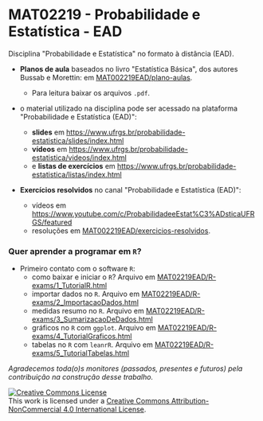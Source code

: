# MAT02219 - Probabilidade e Estatística - EAD

Disciplina "Probabilidade e Estatística" no formato à distância (EAD).

* **Planos de aula** baseados no livro "Estatística Básica", dos autores Bussab e 
Morettin: em [MAT002219EAD/plano-aulas](plano-aulas).
    + Para leitura baixar os arquivos `.pdf`.

* o material utilizado na disciplina pode ser acessado na plataforma "Probabilidade e Estatística (EAD)": 
    + **slides** em https://www.ufrgs.br/probabilidade-estatistica/slides/index.html 
    + **vídeos** em https://www.ufrgs.br/probabilidade-estatistica/videos/index.html 
    + e **listas de exercícios** em https://www.ufrgs.br/probabilidade-estatistica/listas/index.html
  

* **Exercícios resolvidos** no canal "Probabilidade e Estatística (EAD)": 
    + vídeos em https://www.youtube.com/c/ProbabilidadeeEstat%C3%ADsticaUFRGS/featured
    + resoluções em [MAT002219EAD/exercicios-resolvidos](exercicios-resolvidos).

### Quer aprender a programar em `R`?
* Primeiro contato com o software `R`: 
    + como baixar e iniciar o `R`? Arquivo em [MAT02219EAD/R-exams/1_TutorialR.html](https://htmlpreview.github.io/?https://github.com/markus-stein/MAT02219EAD/blob/master/R-exams/1_TutorialR.html)
    + importar dados no `R`. Arquivo em [MAT02219EAD/R-exams/2_ImportacaoDados.html](https://htmlpreview.github.io/?https://github.com/markus-stein/MAT02219EAD/blob/master/R-exams/2_ImportacaoDados.html)
    + medidas resumo no `R`. Arquivo em [MAT02219EAD/R-exams/3_SumarizacaoDeDados.html](https://htmlpreview.github.io/?https://github.com/markus-stein/MAT02219EAD/blob/master/R-exams/3_SumarizacaoDeDados.html)
    + gráficos no `R` com `ggplot`. Arquivo em [MAT02219EAD/R-exams/4_TutorialGraficos.html](https://htmlpreview.github.io/?https://github.com/markus-stein/MAT02219EAD/blob/master/R-exams/4_TutorialGraficos.html)
    + tabelas no `R` com `leanrR`. Arquivo em [MAT02219EAD/R-exams/5_TutorialTabelas.html](https://htmlpreview.github.io/?https://github.com/markus-stein/MAT02219EAD/blob/master/R-exams/5_TutorialTabelas.html)





*Agradecemos toda(o)s monitores (passados, presentes e futuros) pela contribuição na construção desse trabalho.*

<a rel="license" href="http://creativecommons.org/licenses/by-nc/4.0/"><img alt="Creative Commons License" style="border-width:0" src="https://i.creativecommons.org/l/by-nc/4.0/88x31.png" /></a><br />This work is licensed under a <a rel="license" href="http://creativecommons.org/licenses/by-nc/4.0/">Creative Commons Attribution-NonCommercial 4.0 International License</a>.

